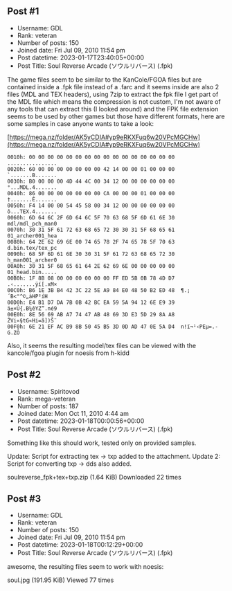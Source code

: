 ## Post #1
- Username: GDL
- Rank: veteran
- Number of posts: 150
- Joined date: Fri Jul 09, 2010 11:54 pm
- Post datetime: 2023-01-17T23:40:05+00:00
- Post Title: Soul Reverse Arcade (ソウルリバース) (.fpk)

The game files seem to be similar to the KanCole/FGOA files but are contained inside a .fpk file instead of a .farc and it seems inside are also 2 files (MDL and TEX headers), using 7zip to extract the fpk file I get part of the MDL file which means the compression is not custom, I'm not aware of any tools that can extract this (I looked around) and the FPK file extension seems to be used by other games but those have different formats, here are some samples in case anyone wants to take a look:

[https://mega.nz/folder/AK5yCDIA#yp9eRKXFuq6w20VPcMGCHw](https://mega.nz/folder/AK5yCDIA#yp9eRKXFuq6w20VPcMGCHw)


```
0010h: 00 00 00 00 00 00 00 00 00 00 00 00 00 00 00 00  ................ 
0020h: 60 00 00 00 00 00 00 00 42 14 00 00 01 00 00 00  `.......B....... 
0030h: B0 00 00 00 4D 44 4C 00 34 12 00 00 00 00 00 00  °...MDL.4....... 
0040h: 86 00 00 00 00 00 00 00 CA 00 00 00 01 00 00 00  †.......Ê....... 
0050h: F4 14 00 00 54 45 58 00 34 12 00 00 00 00 00 00  ô...TEX.4....... 
0060h: 6D 64 6C 2F 6D 64 6C 5F 70 63 68 5F 6D 61 6E 30  mdl/mdl_pch_man0 
0070h: 30 31 5F 61 72 63 68 65 72 30 30 31 5F 68 65 61  01_archer001_hea 
0080h: 64 2E 62 69 6E 00 74 65 78 2F 74 65 78 5F 70 63  d.bin.tex/tex_pc 
0090h: 68 5F 6D 61 6E 30 30 31 5F 61 72 63 68 65 72 30  h_man001_archer0 
00A0h: 30 31 5F 68 65 61 64 2E 62 69 6E 00 00 00 00 00  01_head.bin..... 
00B0h: 1F 8B 08 00 00 00 00 00 00 FF ED 5B 0B 78 4D D7  .‹.......ÿí[.xM× 
00C0h: B6 1E 3B B4 42 3C 22 5E A9 84 E0 48 50 B2 ED 48  ¶.;´B<"^©„àHP²íH 
00D0h: E4 B1 D7 DA 7B 0B 42 BC EA 59 5A 94 12 6E E9 39  ä±×Ú{.B¼êYZ”.né9 
00E0h: 8E 56 69 AB A7 74 47 AB 48 69 3D E3 5D 29 8A A8  ŽVi«§tG«Hi=ã])Š¨ 
00F0h: 6E 21 EF AC B9 8B 50 45 B5 3D 0D AD 47 0E 5A D4  n!ï¬¹‹PEµ=.­G.ZÔ 

```


Also, it seems the resulting model/tex files can be viewed with the kancole/fgoa plugin for noesis from h-kidd
## Post #2
- Username: Spiritovod
- Rank: mega-veteran
- Number of posts: 187
- Joined date: Mon Oct 11, 2010 4:44 am
- Post datetime: 2023-01-18T00:00:56+00:00
- Post Title: Soul Reverse Arcade (ソウルリバース) (.fpk)

Something like this should work, tested only on provided samples.

Update: Script for extracting tex -> txp added to the attachment.
Update 2: Script for converting txp -> dds also added.



 soulreverse_fpk+tex+txp.zip
(1.64 KiB) Downloaded 22 times
## Post #3
- Username: GDL
- Rank: veteran
- Number of posts: 150
- Joined date: Fri Jul 09, 2010 11:54 pm
- Post datetime: 2023-01-18T00:12:29+00:00
- Post Title: Soul Reverse Arcade (ソウルリバース) (.fpk)

awesome, the resulting files seem to work with noesis:




soul.jpg (191.95 KiB) Viewed 77 times
